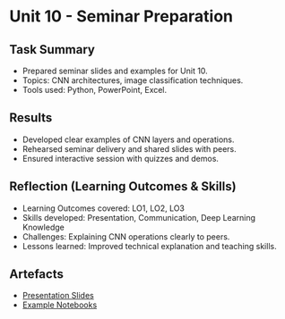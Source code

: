 # Unit 10 - Seminar Preparation

## Task Summary
- Prepared seminar slides and examples for Unit 10.
- Topics: CNN architectures, image classification techniques.
- Tools used: Python, PowerPoint, Excel.

## Results
- Developed clear examples of CNN layers and operations.
- Rehearsed seminar delivery and shared slides with peers.
- Ensured interactive session with quizzes and demos.

## Reflection (Learning Outcomes & Skills)
- Learning Outcomes covered: LO1, LO2, LO3
- Skills developed: Presentation, Communication, Deep Learning Knowledge
- Challenges: Explaining CNN operations clearly to peers.
- Lessons learned: Improved technical explanation and teaching skills.

## Artefacts
- [Presentation Slides](../../artefacts/seminar_u10.pptx)
- [Example Notebooks](../../artefacts/seminar_u10_examples.ipynb)
